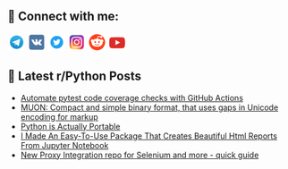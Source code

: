 ## 🔎 Connect with me:
[<img src="https://github.com/bullbesh/bullbesh/blob/main/images/Telegram.png" width="32" height="32" />](https://t.me/bullbesh)
[<img src="https://github.com/bullbesh/bullbesh/blob/main/images/VK.png" width="32" height="32" />](https://vk.com/bullbesh)
[<img src="https://github.com/bullbesh/bullbesh/blob/main/images/Twitter.png" width="32" height="32" />](https://twitter.com/bullbesh1)
[<img src="https://github.com/bullbesh/bullbesh/blob/main/images/Instagram.png" width="32" height="32" />](https://www.instagram.com/bullbesh)
[<img src="https://github.com/bullbesh/bullbesh/blob/main/images/Reddit.png" width="32" height="32" />](https://www.reddit.com/user/bullbesh)
[<img src="https://github.com/bullbesh/bullbesh/blob/main/images/YouTube.png" width="32" height="32" />](https://www.youtube.com/channel/UCtfjRs6uzgq5mfm8S06WTcg)

## 📕 Latest r/Python Posts
<!-- BLOG-POST-LIST:START -->
- [Automate pytest code coverage checks with GitHub Actions](https://www.reddit.com/r/Python/comments/w9fobb/automate_pytest_code_coverage_checks_with_github/)
- [MUON: Compact and simple binary format, that uses gaps in Unicode encoding for markup](https://www.reddit.com/r/Python/comments/w9fjzc/muon_compact_and_simple_binary_format_that_uses/)
- [Python is Actually Portable](https://www.reddit.com/r/Python/comments/w9f5yd/python_is_actually_portable/)
- [I Made An Easy-To-Use Package That Creates Beautiful Html Reports From Jupyter Notebook](https://www.reddit.com/r/Python/comments/w9csje/i_made_an_easytouse_package_that_creates/)
- [New Proxy Integration repo for Selenium and more - quick guide](https://www.reddit.com/r/Python/comments/w9cq6c/new_proxy_integration_repo_for_selenium_and_more/)
<!-- BLOG-POST-LIST:END -->
